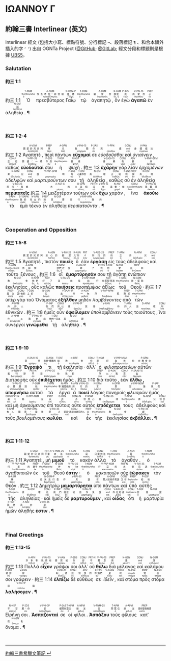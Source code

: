 # ΙΩΑΝΝΟΥ Γ

## 約翰三書 Interlinear (英文)

Interlinear 經文 (包括大小寫、標點符號、分行標記 `¬`、段落標記 `¶` 、和合本額外插入的字 `⸂` `⸃`) 出自 OGNTa Project ([@GitHub](https://github.com/Andley/OGNTa); [@GitLab](https://gitlab.com/Andley/ognta); 經文分段和標題則是根據 [UBS5](https://www.academic-bible.com/en/online-bibles/greek-new-testament-ubs5/read-the-bible-text/bibel/text/lesen/stelle/74/10001/19999/ch/7a538c64cb48d15fa62a4fea869f10ce/)。



### Salutation

#### 約三 1:1
<rt>約三 1:1</rt> <RUBY><ruby><ruby>Ὁ<rt>ὁ</rt></ruby><rt>the/this/who</rt></ruby><rt>T-NSM</rt></RUBY> <RUBY><ruby><ruby>πρεσβύτερος<rt>πρεσβύτερος</rt></ruby><rt>作長老的⸂寫信給</rt></ruby><rt>A-NSM</rt></RUBY> <RUBY><ruby><ruby>Γαΐῳ<rt>Γάϊος</rt></ruby><rt>該猶</rt></ruby><rt>N-DSM-P</rt></RUBY> <RUBY><ruby><ruby>τῷ<rt>ὁ</rt></ruby><rt>the/this/who</rt></ruby><rt>T-DSM</rt></RUBY> <RUBY><ruby><ruby>ἀγαπητῷ ,<rt>ἀγαπητός</rt></ruby><rt>親愛的</rt></ruby><rt>A-DSM</rt></RUBY> <RUBY><ruby><ruby>ὃν<rt>ὅς, ἥ</rt></ruby><rt>就是</rt></ruby><rt>R-ASM</rt></RUBY> <RUBY><ruby><ruby>ἐγὼ<rt>ἐγώ</rt></ruby><rt>我</rt></ruby><rt>P-1NS</rt></RUBY> <RUBY><ruby><ruby><strong>ἀγαπῶ</strong><rt>ἀγαπάω</rt></ruby><rt>所愛的</rt></ruby><rt>V-PAI-1S</rt></RUBY> <RUBY><ruby><ruby>ἐν<rt>ἐν</rt></ruby><rt>心</rt></ruby><rt>PREP</rt></RUBY> <RUBY><ruby><ruby>ἀληθείᾳ . ¶<rt>ἀλήθεια</rt></ruby><rt>誠</rt></ruby><rt>N-DSF</rt></RUBY><br><br><br> 


#### 約三 1:2-4
<rt>約三 1:2</rt> <RUBY><ruby><ruby>Ἀγαπητέ ,<rt>ἀγαπητός</rt></ruby><rt>親愛的兄弟阿</rt></ruby><rt>A-VSM</rt></RUBY> <RUBY><ruby><ruby>περὶ<rt>περί</rt></ruby><rt>事</rt></ruby><rt>PREP</rt></RUBY> <RUBY><ruby><ruby>πάντων<rt>πᾶς</rt></ruby><rt>凡</rt></ruby><rt>A-GPN</rt></RUBY> <RUBY><ruby><ruby><strong>εὔχομαί</strong><rt>εὔχομαι</rt></ruby><rt>我願</rt></ruby><rt>V-PNI-1S</rt></RUBY> <RUBY><ruby><ruby>σε<rt>σύ</rt></ruby><rt>你</rt></ruby><rt>P-2AS</rt></RUBY> <RUBY><ruby><ruby><em>εὐοδοῦσθαι</em><rt>εὐοδόω</rt></ruby><rt>興盛</rt></ruby><rt>V-PPN</rt></RUBY> <RUBY><ruby><ruby>καὶ<rt>καί</rt></ruby><rt>and</rt></ruby><rt>CONJ</rt></RUBY> <RUBY><ruby><ruby><em>ὑγιαίνειν ,</em><rt>ὑγιαίνω</rt></ruby><rt>身體健壯</rt></ruby><rt>V-PAN</rt></RUBY> <RUBY><ruby><ruby>καθὼς<rt>καθώς</rt></ruby><rt>正如</rt></ruby><rt>CONJ</rt></RUBY> <RUBY><ruby><ruby><strong>εὐοδοῦταί</strong><rt>εὐοδόω</rt></ruby><rt>興盛⸂一樣</rt></ruby><rt>V-PPI-3S</rt></RUBY> <RUBY><ruby><ruby>σου<rt>σύ</rt></ruby><rt>你的</rt></ruby><rt>P-2GS</rt></RUBY> <RUBY><ruby><ruby>ἡ<rt>ὁ</rt></ruby><rt>the/this/who</rt></ruby><rt>T-NSF</rt></RUBY> <RUBY><ruby><ruby>ψυχή .<rt>ψυχή</rt></ruby><rt>靈魂</rt></ruby><rt>N-NSF</rt></RUBY> <rt>約三 1:3</rt> <RUBY><ruby><ruby><strong>ἐχάρην</strong><rt>χαίρω</rt></ruby><rt>喜樂</rt></ruby><rt>V-2AOI-1S</rt></RUBY> <RUBY><ruby><ruby>γὰρ<rt>γάρ</rt></ruby><rt>有</rt></ruby><rt>CONJ</rt></RUBY> <RUBY><ruby><ruby>λίαν<rt>λίαν</rt></ruby><rt>甚</rt></ruby><rt>ADV</rt></RUBY> <RUBY><ruby><ruby><em>ἐρχομένων</em><rt>ἔρχομαι</rt></ruby><rt>來</rt></ruby><rt>V-PNP-GPM</rt></RUBY> <RUBY><ruby><ruby>ἀδελφῶν<rt>ἀδελφός</rt></ruby><rt>弟兄</rt></ruby><rt>N-GPM</rt></RUBY> <RUBY><ruby><ruby>καὶ<rt>καί</rt></ruby><rt>and</rt></ruby><rt>CONJ</rt></RUBY> <RUBY><ruby><ruby><em>μαρτυρούντων</em><rt>μαρτυρέω</rt></ruby><rt>證明</rt></ruby><rt>V-PAP-GPM</rt></RUBY> <RUBY><ruby><ruby>σου<rt>σύ</rt></ruby><rt>你</rt></ruby><rt>P-2GS</rt></RUBY> <RUBY><ruby><ruby>τῇ<rt>ὁ</rt></ruby><rt>心裏存的</rt></ruby><rt>T-DSF</rt></RUBY> <RUBY><ruby><ruby>ἀληθείᾳ ,<rt>ἀλήθεια</rt></ruby><rt>真理</rt></ruby><rt>N-DSF</rt></RUBY> <RUBY><ruby><ruby>καθὼς<rt>καθώς</rt></ruby><rt>正如</rt></ruby><rt>CONJ</rt></RUBY> <RUBY><ruby><ruby>σὺ<rt>σύ</rt></ruby><rt>你</rt></ruby><rt>P-2NS</rt></RUBY> <RUBY><ruby><ruby>ἐν<rt>ἐν</rt></ruby><rt>按</rt></ruby><rt>PREP</rt></RUBY> <RUBY><ruby><ruby>ἀληθείᾳ<rt>ἀλήθεια</rt></ruby><rt>真理</rt></ruby><rt>N-DSF</rt></RUBY> <RUBY><ruby><ruby><strong>περιπατεῖς</strong><rt>περιπατέω</rt></ruby><rt>而行⸂我就</rt></ruby><rt>V-PAI-2S</rt></RUBY> <rt>約三 1:4</rt> <RUBY><ruby><ruby>μειζοτέραν<rt>μέγας</rt></ruby><rt>大的</rt></ruby><rt>A-ASF-C</rt></RUBY> <RUBY><ruby><ruby>τούτων<rt>οὗτος</rt></ruby><rt>比這個</rt></ruby><rt>D-GPN</rt></RUBY> <RUBY><ruby><ruby>οὐκ<rt>οὐ</rt></ruby><rt>沒</rt></ruby><rt>PRT-N</rt></RUBY> <RUBY><ruby><ruby><strong>ἔχω</strong><rt>ἔχω</rt></ruby><rt>有</rt></ruby><rt>V-PAI-1S</rt></RUBY> <RUBY><ruby><ruby>χαράν ,<rt>χαρά</rt></ruby><rt>喜樂⸂就</rt></ruby><rt>N-ASF</rt></RUBY> <RUBY><ruby><ruby>ἵνα<rt>ἵνα</rt></ruby><rt>in order that/to</rt></ruby><rt>CONJ</rt></RUBY> <RUBY><ruby><ruby><strong>ἀκούω</strong><rt>ἀκούω</rt></ruby><rt>我聽見</rt></ruby><rt>V-PAS-1S</rt></RUBY> <RUBY><ruby><ruby>τὰ<rt>ὁ</rt></ruby><rt>the/this/who</rt></ruby><rt>T-APN</rt></RUBY> <RUBY><ruby><ruby>ἐμὰ<rt>ἐμός</rt></ruby><rt>我的</rt></ruby><rt>S-1SAPN</rt></RUBY> <RUBY><ruby><ruby>τέκνα<rt>τέκνον</rt></ruby><rt>兒女們</rt></ruby><rt>N-APN</rt></RUBY> <RUBY><ruby><ruby>ἐν<rt>ἐν</rt></ruby><rt>按</rt></ruby><rt>PREP</rt></RUBY> <RUBY><ruby><ruby>ἀληθείᾳ<rt>ἀλήθεια</rt></ruby><rt>真理</rt></ruby><rt>N-DSF</rt></RUBY> <RUBY><ruby><ruby><em>περιπατοῦντα . ¶</em><rt>περιπατέω</rt></ruby><rt>而行⸂我的</rt></ruby><rt>V-PAP-APN</rt></RUBY><br><br><br> 




### Cooperation and Opposition

#### 約三 1:5-8
<rt>約三 1:5</rt> <RUBY><ruby><ruby>Ἀγαπητέ ,<rt>ἀγαπητός</rt></ruby><rt>親愛的兄弟阿</rt></ruby><rt>A-VSM</rt></RUBY> <RUBY><ruby><ruby>πιστὸν<rt>πιστός</rt></ruby><rt>忠心的</rt></ruby><rt>A-ASN</rt></RUBY> <RUBY><ruby><ruby><strong>ποιεῖς</strong><rt>ποιέω</rt></ruby><rt>都是</rt></ruby><rt>V-PAI-2S</rt></RUBY> <RUBY><ruby><ruby>ὃ<rt>ὅς, ἥ</rt></ruby><rt>凡⸂你</rt></ruby><rt>R-ASN</rt></RUBY> <RUBY><ruby><ruby>ἐὰν<rt>ἐάν</rt></ruby><rt>if</rt></ruby><rt>PRT</rt></RUBY> <RUBY><ruby><ruby><strong>ἐργάσῃ</strong><rt>ἐργάζομαι</rt></ruby><rt>所行的</rt></ruby><rt>V-ADS-2S</rt></RUBY> <RUBY><ruby><ruby>εἰς<rt>εἰς</rt></ruby><rt>向</rt></ruby><rt>PREP</rt></RUBY> <RUBY><ruby><ruby>τοὺς<rt>ὁ</rt></ruby><rt>之</rt></ruby><rt>T-APM</rt></RUBY> <RUBY><ruby><ruby>ἀδελφοὺς<rt>ἀδελφός</rt></ruby><rt>弟兄</rt></ruby><rt>N-APM</rt></RUBY> <RUBY><ruby><ruby>καὶ<rt>καί</rt></ruby><rt>and</rt></ruby><rt>CONJ</rt></RUBY> <RUBY><ruby><ruby>τοῦτο<rt>οὗτος</rt></ruby><rt>this/he/she/it</rt></ruby><rt>D-ASN</rt></RUBY> <RUBY><ruby><ruby>ξένους ,<rt>ξένος</rt></ruby><rt>作客旅</rt></ruby><rt>A-APM</rt></RUBY> <rt>約三 1:6</rt> <RUBY><ruby><ruby>οἳ<rt>ὅς, ἥ</rt></ruby><rt>他們⸂在</rt></ruby><rt>R-NPM</rt></RUBY> <RUBY><ruby><ruby><strong>ἐμαρτύρησάν</strong><rt>μαρτυρέω</rt></ruby><rt>證明了</rt></ruby><rt>V-AAI-3P</rt></RUBY> <RUBY><ruby><ruby>σου<rt>σύ</rt></ruby><rt>你</rt></ruby><rt>P-2GS</rt></RUBY> <RUBY><ruby><ruby>τῇ<rt>ὁ</rt></ruby><rt>的</rt></ruby><rt>T-DSF</rt></RUBY> <RUBY><ruby><ruby>ἀγάπῃ<rt>ἀγάπη</rt></ruby><rt>愛</rt></ruby><rt>N-DSF</rt></RUBY> <RUBY><ruby><ruby>ἐνώπιον<rt>ἐνώπιον</rt></ruby><rt>面前</rt></ruby><rt>PREP</rt></RUBY> <RUBY><ruby><ruby>ἐκκλησίας ,<rt>ἐκκλησία</rt></ruby><rt>教會</rt></ruby><rt>N-GSF</rt></RUBY> <RUBY><ruby><ruby>οὓς<rt>ὅς, ἥ</rt></ruby><rt>他們</rt></ruby><rt>R-APM</rt></RUBY> <RUBY><ruby><ruby>καλῶς<rt>καλῶς</rt></ruby><rt>好了</rt></ruby><rt>ADV</rt></RUBY> <RUBY><ruby><ruby><strong>ποιήσεις</strong><rt>ποιέω</rt></ruby><rt>這就</rt></ruby><rt>V-FAI-2S</rt></RUBY> <RUBY><ruby><ruby><em>προπέμψας</em><rt>προπέμπω</rt></ruby><rt>往前行</rt></ruby><rt>V-AAP-NSM</rt></RUBY> <RUBY><ruby><ruby>ἀξίως<rt>ἀξίως</rt></ruby><rt>你若配得過</rt></ruby><rt>ADV</rt></RUBY> <RUBY><ruby><ruby>τοῦ<rt>ὁ</rt></ruby><rt>the/this/who</rt></ruby><rt>T-GSM</rt></RUBY> <RUBY><ruby><ruby>Θεοῦ ·<rt>θεός</rt></ruby><rt>神⸂幫助</rt></ruby><rt>N-GSM</rt></RUBY> <rt>約三 1:7</rt> <RUBY><ruby><ruby>ὑπὲρ<rt>ὑπέρ</rt></ruby><rt>是為</rt></ruby><rt>PREP</rt></RUBY> <RUBY><ruby><ruby>γὰρ<rt>γάρ</rt></ruby><rt>因⸂他們</rt></ruby><rt>CONJ</rt></RUBY> <RUBY><ruby><ruby>τοῦ<rt>ὁ</rt></ruby><rt>主的</rt></ruby><rt>T-GSN</rt></RUBY> <RUBY><ruby><ruby>Ὀνόματος<rt>ὄνομα</rt></ruby><rt>名</rt></ruby><rt>N-GSN</rt></RUBY> <RUBY><ruby><ruby><strong>ἐξῆλθον</strong><rt>ἐξέρχομαι</rt></ruby><rt>出外</rt></ruby><rt>V-2AAI-3P</rt></RUBY> <RUBY><ruby><ruby>μηδὲν<rt>μηδείς</rt></ruby><rt>一無</rt></ruby><rt>A-ASN</rt></RUBY> <RUBY><ruby><ruby><em>λαμβάνοντες</em><rt>λαμβάνω</rt></ruby><rt>所取</rt></ruby><rt>V-PAP-NPM</rt></RUBY> <RUBY><ruby><ruby>ἀπὸ<rt>ἀπό</rt></ruby><rt>對於</rt></ruby><rt>PREP</rt></RUBY> <RUBY><ruby><ruby>τῶν<rt>ὁ</rt></ruby><rt>the/this/who</rt></ruby><rt>T-GPM</rt></RUBY> <RUBY><ruby><ruby>ἐθνικῶν .<rt>ἐθνικός</rt></ruby><rt>外邦人</rt></ruby><rt>A-GPM</rt></RUBY> <rt>約三 1:8</rt> <RUBY><ruby><ruby>ἡμεῖς<rt>ἐγώ</rt></ruby><rt>我們</rt></ruby><rt>P-1NP</rt></RUBY> <RUBY><ruby><ruby>οὖν<rt>οὖν</rt></ruby><rt>所以</rt></ruby><rt>CONJ</rt></RUBY> <RUBY><ruby><ruby><strong>ὀφείλομεν</strong><rt>ὀφείλω</rt></ruby><rt>應該</rt></ruby><rt>V-PAI-1P</rt></RUBY> <RUBY><ruby><ruby><em>ὑπολαμβάνειν</em><rt>ὑπολαμβάνω</rt></ruby><rt>接待</rt></ruby><rt>V-PAN</rt></RUBY> <RUBY><ruby><ruby>τοὺς<rt>ὁ</rt></ruby><rt>的人</rt></ruby><rt>T-APM</rt></RUBY> <RUBY><ruby><ruby>τοιούτους ,<rt>τοιοῦτος</rt></ruby><rt>這樣</rt></ruby><rt>D-APM</rt></RUBY> <RUBY><ruby><ruby>ἵνα<rt>ἵνα</rt></ruby><rt>叫</rt></ruby><rt>CONJ</rt></RUBY> <RUBY><ruby><ruby>συνεργοὶ<rt>συνεργός</rt></ruby><rt>作工</rt></ruby><rt>A-NPM</rt></RUBY> <RUBY><ruby><ruby><strong>γινώμεθα</strong><rt>γίνομαι</rt></ruby><rt>我們與</rt></ruby><rt>V-PNS-1P</rt></RUBY> <RUBY><ruby><ruby>τῇ<rt>ὁ</rt></ruby><rt>他們一同為</rt></ruby><rt>T-DSF</rt></RUBY> <RUBY><ruby><ruby>ἀληθείᾳ . ¶<rt>ἀλήθεια</rt></ruby><rt>真理</rt></ruby><rt>N-DSF</rt></RUBY><br><br><br> 




#### 約三 1:9-10
<rt>約三 1:9</rt> <RUBY><ruby><ruby><strong>Ἔγραψά</strong><rt>γράφω</rt></ruby><rt>寫信</rt></ruby><rt>V-2AAI-1S</rt></RUBY> <RUBY><ruby><ruby>τι<rt>τις</rt></ruby><rt>我曾⸃略略的</rt></ruby><rt>X-ASN</rt></RUBY> <RUBY><ruby><ruby>τῇ<rt>ὁ</rt></ruby><rt>給</rt></ruby><rt>T-DSF</rt></RUBY> <RUBY><ruby><ruby>ἐκκλησίᾳ ·<rt>ἐκκλησία</rt></ruby><rt>教會</rt></ruby><rt>N-DSF</rt></RUBY> <RUBY><ruby><ruby>ἀλλ᾽<rt>ἀλλά</rt></ruby><rt>但</rt></ruby><rt>CONJ</rt></RUBY> <RUBY><ruby><ruby>ὁ<rt>ὁ</rt></ruby><rt>那</rt></ruby><rt>T-NSM</rt></RUBY> <RUBY><ruby><ruby><em>φιλοπρωτεύων</em><rt>φιλοπρωτεύω</rt></ruby><rt>好為首的</rt></ruby><rt>V-PAP-NSM</rt></RUBY> <RUBY><ruby><ruby>αὐτῶν<rt>αὐτός</rt></ruby><rt>在教會中</rt></ruby><rt>P-GPM</rt></RUBY> <RUBY><ruby><ruby>Διοτρεφὴς<rt>Διοτρεφής</rt></ruby><rt>丟特腓</rt></ruby><rt>N-NSM-P</rt></RUBY> <RUBY><ruby><ruby>οὐκ<rt>οὐ</rt></ruby><rt>不</rt></ruby><rt>PRT-N</rt></RUBY> <RUBY><ruby><ruby><strong>ἐπιδέχεται</strong><rt>ἐπιδέχομαι</rt></ruby><rt>接待</rt></ruby><rt>V-PNI-3S</rt></RUBY> <RUBY><ruby><ruby>ἡμᾶς .<rt>ἐγώ</rt></ruby><rt>我們</rt></ruby><rt>P-1AP</rt></RUBY> <rt>約三 1:10</rt> <RUBY><ruby><ruby>διὰ<rt>διά</rt></ruby><rt>所</rt></ruby><rt>PREP</rt></RUBY> <RUBY><ruby><ruby>τοῦτο ,<rt>οὗτος</rt></ruby><rt>以⸂我</rt></ruby><rt>D-ASN</rt></RUBY> <RUBY><ruby><ruby>ἐὰν<rt>ἐάν</rt></ruby><rt>若</rt></ruby><rt>CONJ</rt></RUBY> <RUBY><ruby><ruby><strong>ἔλθω ,</strong><rt>ἔρχομαι</rt></ruby><rt>去</rt></ruby><rt>V-2AAS-1S</rt></RUBY> <RUBY><ruby><ruby><strong>ὑπομνήσω</strong><rt>ὑπομιμνήσκω</rt></ruby><rt>必要題說</rt></ruby><rt>V-FAI-1S</rt></RUBY> <RUBY><ruby><ruby>αὐτοῦ<rt>αὐτός</rt></ruby><rt>他</rt></ruby><rt>P-GSM</rt></RUBY> <RUBY><ruby><ruby>τὰ<rt>ὁ</rt></ruby><rt>the/this/who</rt></ruby><rt>T-APN</rt></RUBY> <RUBY><ruby><ruby>ἔργα<rt>ἔργον</rt></ruby><rt>事⸂就是他用</rt></ruby><rt>N-APN</rt></RUBY> <RUBY><ruby><ruby>ἃ<rt>ὅς, ἥ</rt></ruby><rt>所</rt></ruby><rt>R-APN</rt></RUBY> <RUBY><ruby><ruby><strong>ποιεῖ</strong><rt>ποιέω</rt></ruby><rt>行的</rt></ruby><rt>V-PAI-3S</rt></RUBY> <RUBY><ruby><ruby>λόγοις<rt>λόγος</rt></ruby><rt>言</rt></ruby><rt>N-DPM</rt></RUBY> <RUBY><ruby><ruby>πονηροῖς<rt>πονηρός</rt></ruby><rt>惡</rt></ruby><rt>A-DPM</rt></RUBY> <RUBY><ruby><ruby><em>φλυαρῶν</em><rt>φλυαρέω</rt></ruby><rt>妄論</rt></ruby><rt>V-PAP-NSM</rt></RUBY> <RUBY><ruby><ruby>ἡμᾶς ,<rt>ἐγώ</rt></ruby><rt>我們</rt></ruby><rt>P-1AP</rt></RUBY> <RUBY><ruby><ruby>καὶ<rt>καί</rt></ruby><rt>還</rt></ruby><rt>CONJ</rt></RUBY> <RUBY><ruby><ruby>μὴ<rt>μή</rt></ruby><rt>不</rt></ruby><rt>PRT-N</rt></RUBY> <RUBY><ruby><ruby><em>ἀρκούμενος</em><rt>ἀρκέω</rt></ruby><rt>為足</rt></ruby><rt>V-PPP-NSM</rt></RUBY> <RUBY><ruby><ruby>ἐπὶ<rt>ἐπί</rt></ruby><rt>以</rt></ruby><rt>PREP</rt></RUBY> <RUBY><ruby><ruby>τούτοις<rt>οὗτος</rt></ruby><rt>此</rt></ruby><rt>D-DPN</rt></RUBY> <RUBY><ruby><ruby>οὔτε<rt>οὔτε</rt></ruby><rt>不</rt></ruby><rt>CONJ-N</rt></RUBY> <RUBY><ruby><ruby>αὐτὸς<rt>αὐτός</rt></ruby><rt>他自己</rt></ruby><rt>P-NSM</rt></RUBY> <RUBY><ruby><ruby><strong>ἐπιδέχεται</strong><rt>ἐπιδέχομαι</rt></ruby><rt>接待</rt></ruby><rt>V-PNI-3S</rt></RUBY> <RUBY><ruby><ruby>τοὺς<rt>ὁ</rt></ruby><rt>the/this/who</rt></ruby><rt>T-APM</rt></RUBY> <RUBY><ruby><ruby>ἀδελφοὺς<rt>ἀδελφός</rt></ruby><rt>弟兄</rt></ruby><rt>N-APM</rt></RUBY> <RUBY><ruby><ruby>καὶ<rt>καί</rt></ruby><rt>他也</rt></ruby><rt>CONJ</rt></RUBY> <RUBY><ruby><ruby>τοὺς<rt>ὁ</rt></ruby><rt>有人</rt></ruby><rt>T-APM</rt></RUBY> <RUBY><ruby><ruby><em>βουλομένους</em><rt>βούλομαι</rt></ruby><rt>願意⸂接待</rt></ruby><rt>V-PNP-APM</rt></RUBY> <RUBY><ruby><ruby><strong>κωλύει</strong><rt>κωλύω</rt></ruby><rt>禁止</rt></ruby><rt>V-PAI-3S</rt></RUBY> <RUBY><ruby><ruby>καὶ<rt>καί</rt></ruby><rt>並且⸂將接待弟兄的人</rt></ruby><rt>CONJ</rt></RUBY> <RUBY><ruby><ruby>ἐκ<rt>ἐκ</rt></ruby><rt>出</rt></ruby><rt>PREP</rt></RUBY> <RUBY><ruby><ruby>τῆς<rt>ὁ</rt></ruby><rt>the/this/who</rt></ruby><rt>T-GSF</rt></RUBY> <RUBY><ruby><ruby>ἐκκλησίας<rt>ἐκκλησία</rt></ruby><rt>教會</rt></ruby><rt>N-GSF</rt></RUBY> <RUBY><ruby><ruby><strong>ἐκβάλλει . ¶</strong><rt>ἐκβάλλω</rt></ruby><rt>趕</rt></ruby><rt>V-PAI-3S</rt></RUBY><br><br><br> 



#### 約三 1:11-12


<rt>約三 1:11</rt> <RUBY><ruby><ruby>Ἀγαπητέ ,<rt>ἀγαπητός</rt></ruby><rt>親愛的兄弟阿</rt></ruby><rt>A-VSM</rt></RUBY> <RUBY><ruby><ruby>μὴ<rt>μή</rt></ruby><rt>不要</rt></ruby><rt>PRT-N</rt></RUBY> <RUBY><ruby><ruby><strong>μιμοῦ</strong><rt>μιμέομαι</rt></ruby><rt>效法</rt></ruby><rt>V-PNM-2S</rt></RUBY> <RUBY><ruby><ruby>τὸ<rt>ὁ</rt></ruby><rt>the/this/who</rt></ruby><rt>T-ASN</rt></RUBY> <RUBY><ruby><ruby>κακὸν<rt>κακός</rt></ruby><rt>惡</rt></ruby><rt>A-ASN</rt></RUBY> <RUBY><ruby><ruby>ἀλλὰ<rt>ἀλλά</rt></ruby><rt>只要效法</rt></ruby><rt>CONJ</rt></RUBY> <RUBY><ruby><ruby>τὸ<rt>ὁ</rt></ruby><rt>the/this/who</rt></ruby><rt>T-ASN</rt></RUBY> <RUBY><ruby><ruby>ἀγαθόν .<rt>ἀγαθός</rt></ruby><rt>善</rt></ruby><rt>A-ASN</rt></RUBY> <RUBY><ruby><ruby>ὁ<rt>ὁ</rt></ruby><rt>the/this/who</rt></ruby><rt>T-NSM</rt></RUBY> <RUBY><ruby><ruby><em>ἀγαθοποιῶν</em><rt>ἀγαθοποιέω</rt></ruby><rt>行善的</rt></ruby><rt>V-PAP-NSM</rt></RUBY> <RUBY><ruby><ruby>ἐκ<rt>ἐκ</rt></ruby><rt>屬乎</rt></ruby><rt>PREP</rt></RUBY> <RUBY><ruby><ruby>τοῦ<rt>ὁ</rt></ruby><rt>the/this/who</rt></ruby><rt>T-GSM</rt></RUBY> <RUBY><ruby><ruby>Θεοῦ<rt>θεός</rt></ruby><rt>神</rt></ruby><rt>N-GSM</rt></RUBY> <RUBY><ruby><ruby><strong>ἐστιν ·</strong><rt>εἰμί</rt></ruby><rt>to be</rt></ruby><rt>V-PAI-3S</rt></RUBY> <RUBY><ruby><ruby>ὁ<rt>ὁ</rt></ruby><rt>the/this/who</rt></ruby><rt>T-NSM</rt></RUBY> <RUBY><ruby><ruby><em>κακοποιῶν</em><rt>κακοποιέω</rt></ruby><rt>行惡的</rt></ruby><rt>V-PAP-NSM</rt></RUBY> <RUBY><ruby><ruby>οὐχ<rt>οὐ</rt></ruby><rt>未</rt></ruby><rt>PRT-N</rt></RUBY> <RUBY><ruby><ruby><strong>ἑώρακεν</strong><rt>ὁράω</rt></ruby><rt>曾見過</rt></ruby><rt>V-RAI-3S</rt></RUBY> <RUBY><ruby><ruby>τὸν<rt>ὁ</rt></ruby><rt>the/this/who</rt></ruby><rt>T-ASM</rt></RUBY> <RUBY><ruby><ruby>Θεόν .<rt>θεός</rt></ruby><rt>神</rt></ruby><rt>N-ASM</rt></RUBY> <rt>約三 1:12</rt> <RUBY><ruby><ruby>Δημητρίῳ<rt>Δημήτριος</rt></ruby><rt>低米丟行善</rt></ruby><rt>N-DSM-P</rt></RUBY> <RUBY><ruby><ruby><strong>μεμαρτύρηται</strong><rt>μαρτυρέω</rt></ruby><rt>作見證</rt></ruby><rt>V-RPI-3S</rt></RUBY> <RUBY><ruby><ruby>ὑπὸ<rt>ὑπό</rt></ruby><rt>有</rt></ruby><rt>PREP</rt></RUBY> <RUBY><ruby><ruby>πάντων<rt>πᾶς</rt></ruby><rt>眾人給他作見證</rt></ruby><rt>A-GPM</rt></RUBY> <RUBY><ruby><ruby>καὶ<rt>καί</rt></ruby><rt>又有</rt></ruby><rt>CONJ</rt></RUBY> <RUBY><ruby><ruby>ὑπὸ<rt>ὑπό</rt></ruby><rt>by/under</rt></ruby><rt>PREP</rt></RUBY> <RUBY><ruby><ruby>αὐτῆς<rt>αὐτός</rt></ruby><rt>給他</rt></ruby><rt>P-GSF</rt></RUBY> <RUBY><ruby><ruby>τῆς<rt>ὁ</rt></ruby><rt>the/this/who</rt></ruby><rt>T-GSF</rt></RUBY> <RUBY><ruby><ruby>ἀληθείας ·<rt>ἀλήθεια</rt></ruby><rt>真理</rt></ruby><rt>N-GSF</rt></RUBY> <RUBY><ruby><ruby>καὶ<rt>καί</rt></ruby><rt>也</rt></ruby><rt>CONJ</rt></RUBY> <RUBY><ruby><ruby>ἡμεῖς<rt>ἐγώ</rt></ruby><rt>我們</rt></ruby><rt>P-1NP</rt></RUBY> <RUBY><ruby><ruby>δὲ<rt>δέ</rt></ruby><rt>就是</rt></ruby><rt>CONJ</rt></RUBY> <RUBY><ruby><ruby><strong>μαρτυροῦμεν ,</strong><rt>μαρτυρέω</rt></ruby><rt>給他作見證</rt></ruby><rt>V-PAI-1P</rt></RUBY> <RUBY><ruby><ruby>καὶ<rt>καί</rt></ruby><rt>and</rt></ruby><rt>CONJ</rt></RUBY> <RUBY><ruby><ruby><strong>οἶδας</strong><rt>εἴδω</rt></ruby><rt>你也知道</rt></ruby><rt>V-RAI-2S</rt></RUBY> <RUBY><ruby><ruby>ὅτι<rt>ὅτι</rt></ruby><rt>that/since</rt></ruby><rt>CONJ</rt></RUBY> <RUBY><ruby><ruby>ἡ<rt>ὁ</rt></ruby><rt>的</rt></ruby><rt>T-NSF</rt></RUBY> <RUBY><ruby><ruby>μαρτυρία<rt>μαρτυρία</rt></ruby><rt>見證</rt></ruby><rt>N-NSF</rt></RUBY> <RUBY><ruby><ruby>ἡμῶν<rt>ἐγώ</rt></ruby><rt>我們</rt></ruby><rt>P-1GP</rt></RUBY> <RUBY><ruby><ruby>ἀληθής<rt>ἀληθής</rt></ruby><rt>真的</rt></ruby><rt>A-NSF</rt></RUBY> <RUBY><ruby><ruby><strong>ἐστιν . ¶</strong><rt>εἰμί</rt></ruby><rt>是</rt></ruby><rt>V-PAI-3S</rt></RUBY><br><br><br> 



### Final Greetings

#### 約三 1:13-15
<rt>約三 1:13</rt> <RUBY><ruby><ruby>Πολλὰ<rt>πολύς</rt></ruby><rt>許多事</rt></ruby><rt>A-APN</rt></RUBY> <RUBY><ruby><ruby><strong>εἶχον</strong><rt>ἔχω</rt></ruby><rt>我原有</rt></ruby><rt>V-IAI-1S</rt></RUBY> <RUBY><ruby><ruby><em>γράψαι</em><rt>γράφω</rt></ruby><rt>要寫給</rt></ruby><rt>V-AAN</rt></RUBY> <RUBY><ruby><ruby>σοι<rt>σύ</rt></ruby><rt>你</rt></ruby><rt>P-2DS</rt></RUBY> <RUBY><ruby><ruby>ἀλλ᾽<rt>ἀλλά</rt></ruby><rt>卻</rt></ruby><rt>CONJ</rt></RUBY> <RUBY><ruby><ruby>οὐ<rt>οὐ</rt></ruby><rt>不</rt></ruby><rt>PRT-N</rt></RUBY> <RUBY><ruby><ruby><strong>θέλω</strong><rt>θέλω</rt></ruby><rt>願意</rt></ruby><rt>V-PAI-1S</rt></RUBY> <RUBY><ruby><ruby>διὰ<rt>διά</rt></ruby><rt>用</rt></ruby><rt>PREP</rt></RUBY> <RUBY><ruby><ruby>μέλανος<rt>μέλαν</rt></ruby><rt>墨</rt></ruby><rt>N-GSN</rt></RUBY> <RUBY><ruby><ruby>καὶ<rt>καί</rt></ruby><rt>and</rt></ruby><rt>CONJ</rt></RUBY> <RUBY><ruby><ruby>καλάμου<rt>κάλαμος</rt></ruby><rt>筆</rt></ruby><rt>N-GSM</rt></RUBY> <RUBY><ruby><ruby>σοι<rt>σύ</rt></ruby><rt>給你</rt></ruby><rt>P-2DS</rt></RUBY> <RUBY><ruby><ruby><em>γράφειν ·</em><rt>γράφω</rt></ruby><rt>寫</rt></ruby><rt>V-PAN</rt></RUBY> <rt>約三 1:14</rt> <RUBY><ruby><ruby><strong>ἐλπίζω</strong><rt>ἐλπίζω</rt></ruby><rt>盼望</rt></ruby><rt>V-PAI-1S</rt></RUBY> <RUBY><ruby><ruby>δὲ<rt>δέ</rt></ruby><rt>但</rt></ruby><rt>CONJ</rt></RUBY> <RUBY><ruby><ruby>εὐθέως<rt>εὐθέως</rt></ruby><rt>快快的</rt></ruby><rt>ADV</rt></RUBY> <RUBY><ruby><ruby>σε<rt>σύ</rt></ruby><rt>你⸂我們</rt></ruby><rt>P-2AS</rt></RUBY> <RUBY><ruby><ruby><em>ἰδεῖν ,</em><rt>εἴδω</rt></ruby><rt>見</rt></ruby><rt>V-2AAN</rt></RUBY> <RUBY><ruby><ruby>καὶ<rt>καί</rt></ruby><rt>就</rt></ruby><rt>CONJ</rt></RUBY> <RUBY><ruby><ruby>στόμα<rt>στόμα</rt></ruby><rt>mouth</rt></ruby><rt>N-ASN</rt></RUBY> <RUBY><ruby><ruby>πρὸς<rt>πρός</rt></ruby><rt>當</rt></ruby><rt>PREP</rt></RUBY> <RUBY><ruby><ruby>στόμα<rt>στόμα</rt></ruby><rt>面</rt></ruby><rt>N-ASN</rt></RUBY> <RUBY><ruby><ruby><strong>λαλήσομεν . ¶</strong><rt>λαλέω</rt></ruby><rt>談論</rt></ruby><rt>V-FAI-1P</rt></RUBY><br><br><br> <RUBY><ruby><ruby>Εἰρήνη<rt>εἰρήνη</rt></ruby><rt>平安</rt></ruby><rt>N-NSF</rt></RUBY> <RUBY><ruby><ruby>σοι .<rt>σύ</rt></ruby><rt>願⸃你</rt></ruby><rt>P-2DS</rt></RUBY> <RUBY><ruby><ruby><strong>Ἀσπάζονταί</strong><rt>ἀσπάζομαι</rt></ruby><rt>安</rt></ruby><rt>V-PNI-3P</rt></RUBY> <RUBY><ruby><ruby>σε<rt>σύ</rt></ruby><rt>都問你</rt></ruby><rt>P-2AS</rt></RUBY> <RUBY><ruby><ruby>οἱ<rt>ὁ</rt></ruby><rt>眾位</rt></ruby><rt>T-NPM</rt></RUBY> <RUBY><ruby><ruby>φίλοι .<rt>φίλος</rt></ruby><rt>朋友</rt></ruby><rt>A-NPM</rt></RUBY> <RUBY><ruby><ruby><strong>Ἀσπάζου</strong><rt>ἀσπάζομαι</rt></ruby><rt>安</rt></ruby><rt>V-PNM-2S</rt></RUBY> <RUBY><ruby><ruby>τοὺς<rt>ὁ</rt></ruby><rt>問眾位</rt></ruby><rt>T-APM</rt></RUBY> <RUBY><ruby><ruby>φίλους<rt>φίλος</rt></ruby><rt>朋友</rt></ruby><rt>A-APM</rt></RUBY> <RUBY><ruby><ruby>κατ᾽<rt>κατά</rt></ruby><rt>請你替我按着</rt></ruby><rt>PREP</rt></RUBY> <RUBY><ruby><ruby>ὄνομα . ¶<rt>ὄνομα</rt></ruby><rt>姓名</rt></ruby><rt>N-ASN</rt></RUBY><br><br><br> 




---

[約翰三書希臘文筆記 ↵](約三hn-Notes.md)

